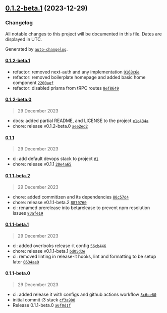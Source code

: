 

## [0.1.2-beta.1](https://github.com/chof64/ex-chadfernandez-me/compare/0.1.2-beta.0...0.1.2-beta.1) (2023-12-29)

### Changelog

All notable changes to this project will be documented in this file. Dates are displayed in UTC.

Generated by [`auto-changelog`](https://github.com/CookPete/auto-changelog).

#### [0.1.2-beta.1](https://github.com/chof64/ex-chadfernandez-me/compare/0.1.2-beta.0...0.1.2-beta.1)

- refactor: removed next-auth and any implementation [`9168c6e`](https://github.com/chof64/ex-chadfernandez-me/commit/9168c6e967b4c7d7dd2d367c965702a76781103e)
- refactor: removed boilerplate homepage and added basic home component [`2200aef`](https://github.com/chof64/ex-chadfernandez-me/commit/2200aefba4dcb3961d729c6c70951bd18dcdb4ab)
- refactor: disabled prisma from tRPC routes [`8ef8649`](https://github.com/chof64/ex-chadfernandez-me/commit/8ef8649764bc4a9f43b38330c3f758900d0443eb)

#### [0.1.2-beta.0](https://github.com/chof64/ex-chadfernandez-me/compare/0.1.1...0.1.2-beta.0)

> 29 December 2023

- docs: added partial README, and LICENSE to the project [`e1c434a`](https://github.com/chof64/ex-chadfernandez-me/commit/e1c434a92a5021f3b883fd12baf52b6cdb99187b)
- chore: release v0.1.2-beta.0 [`aee2ed2`](https://github.com/chof64/ex-chadfernandez-me/commit/aee2ed2564dc6f8b03efe9f4b5b87ed856dfe859)

#### [0.1.1](https://github.com/chof64/ex-chadfernandez-me/compare/0.1.1-beta.2...0.1.1)

> 29 December 2023

- ci: add default devops stack to project [`#1`](https://github.com/chof64/ex-chadfernandez-me/pull/1)
- chore: release v0.1.1 [`20e4a65`](https://github.com/chof64/ex-chadfernandez-me/commit/20e4a65425c3dc97658cb73fd3e9ac41950d1a45)

#### [0.1.1-beta.2](https://github.com/chof64/ex-chadfernandez-me/compare/0.1.1-beta.1...0.1.1-beta.2)

> 29 December 2023

- chore: added commitizen and its dependencies [`80c57d4`](https://github.com/chof64/ex-chadfernandez-me/commit/80c57d4682872a820567efdaeb4d3272af1f00f6)
- chore: release v0.1.1-beta.2 [`8870760`](https://github.com/chof64/ex-chadfernandez-me/commit/8870760f2e242d0dc55090e050e51858b8f4f74f)
- ci: renamed prerelease into betarelease to prevent npm resolution issues [`83afe19`](https://github.com/chof64/ex-chadfernandez-me/commit/83afe19ddacbd18e87af051a725d5395a38fa6c0)

#### [0.1.1-beta.1](https://github.com/chof64/ex-chadfernandez-me/compare/0.1.1-beta.0...0.1.1-beta.1)

> 29 December 2023

- ci: added overlooks release-it config [`56cb446`](https://github.com/chof64/ex-chadfernandez-me/commit/56cb44686ee8758500c5ea2b1ddb5e44e6b2f62f)
- chore: release v0.1.1-beta.1 [`bd05d3e`](https://github.com/chof64/ex-chadfernandez-me/commit/bd05d3e5a41b55ce5f7ea27969a64bccec5685db)
- ci: removed linting in release-it hooks, lint and formatting to be setup later [`0634ae0`](https://github.com/chof64/ex-chadfernandez-me/commit/0634ae085f28fe98ffb571baae21aa51c82ca3bb)

#### 0.1.1-beta.0

> 29 December 2023

- ci: added release it with configs and github actions workflow [`5c6ce60`](https://github.com/chof64/ex-chadfernandez-me/commit/5c6ce60379568046d079bd4a516575b911696bb9)
- initial commit t3 stack [`cf3a900`](https://github.com/chof64/ex-chadfernandez-me/commit/cf3a900a3f830bab96a697c55821f831e87633fb)
- Release 0.1.1-beta.0 [`a6f0d1f`](https://github.com/chof64/ex-chadfernandez-me/commit/a6f0d1fdda64fb1f9147e28d115e7ed019473b4a)
